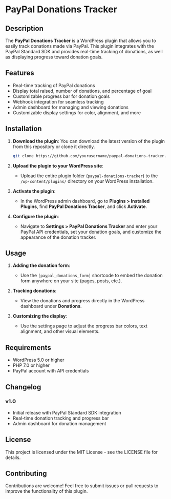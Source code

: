 # PayPal Donations Tracker

## Description
The **PayPal Donations Tracker** is a WordPress plugin that allows you to easily track donations made via PayPal. This plugin integrates with the PayPal Standard SDK and provides real-time tracking of donations, as well as displaying progress toward donation goals.

## Features
- Real-time tracking of PayPal donations
- Display total raised, number of donations, and percentage of goal
- Customizable progress bar for donation goals
- Webhook integration for seamless tracking
- Admin dashboard for managing and viewing donations
- Customizable display settings for color, alignment, and more

## Installation

1. **Download the plugin**: You can download the latest version of the plugin from this repository or clone it directly.

    ```bash
    git clone https://github.com/yourusername/paypal-donations-tracker.git
    ```

2. **Upload the plugin to your WordPress site**:
    - Upload the entire plugin folder (`paypal-donations-tracker`) to the `/wp-content/plugins/` directory on your WordPress installation.

3. **Activate the plugin**:
    - In the WordPress admin dashboard, go to **Plugins > Installed Plugins**, find **PayPal Donations Tracker**, and click **Activate**.

4. **Configure the plugin**:
    - Navigate to **Settings > PayPal Donations Tracker** and enter your PayPal API credentials, set your donation goals, and customize the appearance of the donation tracker.

## Usage

1. **Adding the donation form**:
   - Use the `[paypal_donations_form]` shortcode to embed the donation form anywhere on your site (pages, posts, etc.).
   
2. **Tracking donations**:
   - View the donations and progress directly in the WordPress dashboard under **Donations**.

3. **Customizing the display**:
   - Use the settings page to adjust the progress bar colors, text alignment, and other visual elements.

## Requirements

- WordPress 5.0 or higher
- PHP 7.0 or higher
- PayPal account with API credentials

## Changelog

### v1.0
- Initial release with PayPal Standard SDK integration
- Real-time donation tracking and progress bar
- Admin dashboard for donation management

## License

This project is licensed under the MIT License - see the LICENSE file for details.

## Contributing

Contributions are welcome! Feel free to submit issues or pull requests to improve the functionality of this plugin.

